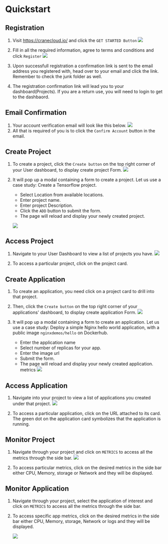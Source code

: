 # Quickstart

## Registration
1. Visit <https://cranecloud.io/> and click the `GET STARTED Button`
![](../img/get_started.png)

2. Fill in all the required information, agree to terms and conditions and click `Register`
![](../img/register.png)

3. Upon successfull registration a confirmation link is sent to the email address you registered with, head over to your email and click the link. Remember to check the junk folder as well. 

4. The registration confirmation link will lead you to your dashboard(Projects). If you are a return use, you will need to login to get to the dashbaord. 

## Email Confirmation
1. Your account verification email will look like this below. 
![](../img/test_user.png)
2. All that is required of you is to click the `Confirm Account` button in the email.

## Create Project
1. To create a project, click the `Create button` on the top right corner of your User dashboard, to display create project Form.
![](../img/projectsDashboard.png)

2. It will pop up a modal containing a form to create a project. Let us use a case study: Create a Tensorflow project. 

    - Select Location from available locations.
    - Enter project name.
    - Enter project Description.
    - Click the `ADD` button to submit the form.
    - The page will reload and display your newly created project. 
    
    ![](../img/create_project_form.png)

## Access Project
1. Navigate to your User Dashboard to view a list of projects you have.
    ![](../img/user_projects.png)

2. To access a particular project, click on the project card. 

## Create Application
1. To create an application, you need click on a project card to drill into that project.  

2. Then, click the `Create button` on the top right corner of your applications' dashboard, to display create application Form.
![](../img/appDashboard.png)

3. It will pop up a modal containing a form to create an application. Let us use a case study: Deploy a simple Nginx hello world application, with a public image `nginxdemos/hello` on Dockerhub. 

    - Enter the application name 
    - Select number of replicas for your app.
    - Enter the image url 
    - Submit the form.
    - The page will reload and display your newly created application. 
    metrics
    ![](../img/createAppForm.png)

## Access Application
1. Navigate into your project to view a list of applications you created under that project.
    ![](../img/apps_page.png)

2. To access a particular application, click on the URL attached to its card. The green dot on the application card symbolizes that the application is running. 

## Monitor Project
1. Navigate through your project and click on `METRICS` to access all the metrics through the side bar.
    ![](https://user-images.githubusercontent.com/32802973/92147589-077bab00-ee24-11ea-9781-89d423c0a31a.png)

2. To access particular metrics, click on the desired metrics in the side bar either CPU, Memory, storage or Network and they will be displayed.

## Monitor Application
1. Navigate through your project, select the application of interest and click on `METRICS` to access all the metrics through the side bar.

2. To access specific app metrics, click on the desired metrics in the side bar either CPU, Memory, storage, Network or logs and they will be displayed.

    ![](../img/logspage.png)
